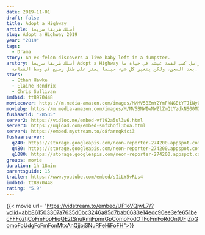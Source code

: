 ```yaml
---
date: 2019-11-01
draft: false
title: Adopt a Highway
artitle: أسلك طريقا سريعا
slug: Adopt a Highway 2019
year: "2019"
tags:
  - Drama
story: An ex-felon discovers a live baby left in a dumpster.
arstory: أسلك طريقا سريعا Adopt a Highway يحاول راسل كسب لقمة عيشه في حياة ما
  بعد السجن، ولكن يتغير كل شيء حينما يعثر على طفل رضيع في وسط القمامة.
stars:
  - Ethan Hawke
  - Elaine Hendrix
  - Chris Sullivan
imdbid: tt8970448
moviecover: https://m.media-amazon.com/images/M/MV5BZmY2YmFkNGEtYTJiNy00MjViLWJhZjYtYzljNGFiZDcyMGI0XkEyXkFqcGdeQXVyMDM2NDM2MQ@@._V1_FMjpg_UX1080_.jpg
moviebg: https://m.media-amazon.com/images/M/MV5BNWIwNWZlZmQtYzdkNS00M2EyLWIzMmYtMzZiOTlkYzk0OGY5XkEyXkFqcGdeQXVyODk5NDU2NjI@._V1_SX1777_CR0,0,1777,912_AL_.jpg
fushaarid: "28535"
server2: https://vidlox.me/embed-vfl92a5ul3v6.html
server3: https://uqload.com/embed-smfxhofl3boa.html
server4: https://embed.mystream.to/o8farnqk4ci3
fushaarserver:
  q240: https://storage.googleapis.com/neon-reporter-274200.appspot.com/fushaar/media/28535/28535-240p.mp4
  q480: https://storage.googleapis.com/neon-reporter-274200.appspot.com/fushaar/media/28535/28535-480p.mp4
  q1080: https://storage.googleapis.com/neon-reporter-274200.appspot.com/fushaar/media/28535/28535.mp4
groups: movie
duration: 1h 18min
parentsguide: 15
trailer: https://www.youtube.com/embed/sIiLY5vRLs4
imdbId: tt8970448
rating: "5.9"
---
```


{{< movie url= "https://vidstream.to/embed/UF1oVQjwL7/?vclid=abb861503307a7635d0bc3246a85d7bab0683e14edc90ee3efe651becFFFoztjCoFmFopHiqQEztSnuRmjFpmrGpComoFodOTFoFmFoRdOntUFjZpGomoFoUdgFoFmFonMtxAnQjjojSNuRFeHiFoFH">}}
